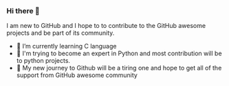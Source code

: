 ### Hi there 👋

I am new to GitHub and I hope to to contribute to the GitHub awesome projects and be part of its community.

- 🌱 I’m currently learning C language
- 🧪 I'm trying to become an expert in Python and most contribution will be to python projects.
- 🫠 My new journey to Github will be a tiring one and hope to get all of the support from GitHub awesome community

<!--
**SJPBP/SJPBP** is a ✨ _special_ ✨ repository because its `README.md` (this file) appears on your GitHub profile.

Here are some ideas to get you started:

- 🔭 I’m currently working on ...
- 🌱 I’m currently learning ...
- 👯 I’m looking to collaborate on ...
- 🤔 I’m looking for help with ...
- 💬 Ask me about ...
- 📫 How to reach me: ...
- 😄 Pronouns: ...
- ⚡ Fun fact: ...
-->
